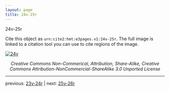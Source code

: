```yaml
---
layout: page
title: 24v-25r
---
```


24v-25r

Cite this object as `urn:cite2:hmt:e3pages.v1:24v-25r`. The full image is linked to a citation tool you can use to cite regions of the image.

[![24v](http://www.homermultitext.org/iipsrv?IIIF=/project/homer/pyramidal/deepzoom/hmt/e3bifolio/v1/E3_24v_25r.tif/full/800,/0/default.jpg)](http://www.homermultitext.org/ict2/?urn=urn:cite2:hmt:e3bifolio.v1:E3_24v_25r) 

<p style="text-align: center; font-style: italic;">Creative Commons Non-Commerical, Attribution, Share-Alike, Creative Commons Attribution-NonCommercial-ShareAlike 3.0 Unported License</p>

---

previous: [23v-24r](../23v-24r/) | next: [25v-26r](../25v-26r/)